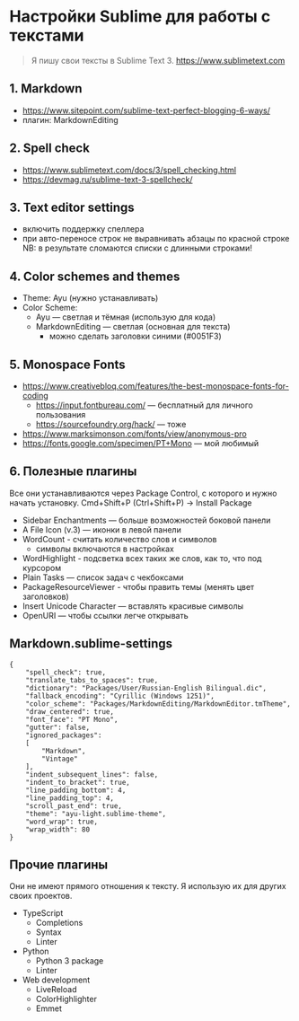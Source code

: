 # Настройки Sublime для работы с текстами

> Я пишу свои тексты в Sublime Text 3.
> https://www.sublimetext.com

## 1. Markdown
- https://www.sitepoint.com/sublime-text-perfect-blogging-6-ways/
- плагин: MarkdownEditing

## 2. Spell check
- https://www.sublimetext.com/docs/3/spell_checking.html
- https://devmag.ru/sublime-text-3-spellcheck/

## 3. Text editor settings
- включить поддержку спеллера
- при авто-переносе строк не выравнивать абзацы по красной строке
    NB: в результате сломаются списки с длинными строками!

## 4. Color schemes and themes
- Theme: Ayu (нужно устанавливать)
- Color Scheme:
    - Ayu — светлая и тёмная (использую для кода)
    - MarkdownEditing — светлая (основная для текста)
        + можно сделать заголовки синими (#0051F3)

## 5. Monospace Fonts
- https://www.creativebloq.com/features/the-best-monospace-fonts-for-coding
    + https://input.fontbureau.com/ — бесплатный для личного пользования
    + https://sourcefoundry.org/hack/ — тоже
- https://www.marksimonson.com/fonts/view/anonymous-pro
- https://fonts.google.com/specimen/PT+Mono — мой любимый

## 6. Полезные плагины
Все они устанавливаются через Package Control, с которого и нужно начать установку. Cmd+Shift+P (Ctrl+Shift+P) -> Install Package

- Sidebar Enchantments — больше возможностей боковой панели
- A File Icon (v.3) — иконки в левой панели
- WordCount - считать количество слов и символов
    + символы включаются в настройках
- Word​Highlight - подсветка всех таких же слов, как то, что под курсором
- Plain Tasks — список задач с чекбоксами
- PackageResourceViewer - чтобы править темы (менять цвет заголовков)
- Insert Unicode Character — вставлять красивые символы
- OpenURI — чтобы ссылки легче открывать

## Markdown.sublime-settings
```
{
    "spell_check": true,
    "translate_tabs_to_spaces": true,
    "dictionary": "Packages/User/Russian-English Bilingual.dic",
    "fallback_encoding": "Cyrillic (Windows 1251)",
    "color_scheme": "Packages/MarkdownEditing/MarkdownEditor.tmTheme",
    "draw_centered": true,
    "font_face": "PT Mono",
    "gutter": false,
    "ignored_packages":
    [
        "Markdown",
        "Vintage"
    ],
    "indent_subsequent_lines": false,
    "indent_to_bracket": true,
    "line_padding_bottom": 4,
    "line_padding_top": 4,
    "scroll_past_end": true,
    "theme": "ayu-light.sublime-theme",
    "word_wrap": true,
    "wrap_width": 80
}
```

## Прочие плагины
Они не имеют прямого отношения к тексту. Я использую их для других своих проектов.

- TypeScript
    - Completions
    - Syntax
    - Linter
- Python
    - Python 3 package
    - Linter
- Web development
    - LiveReload
    - ColorHighlighter
    - Emmet
